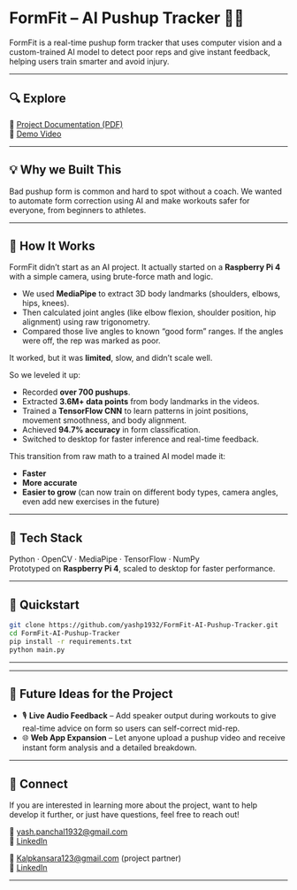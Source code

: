 # FormFit – AI Pushup Tracker 🏋️‍♂️

FormFit is a real-time pushup form tracker that uses computer vision and a custom-trained AI model to detect poor reps and give instant feedback, helping users train smarter and avoid injury.

---
## 🔍 Explore

📄 [Project Documentation (PDF)](./Project_Documentation.pdf)  
🎥 [Demo Video](https://www.youtube.com/watch?v=d_77Bp3EV2Q)

---

## 💡 Why we Built This

Bad pushup form is common and hard to spot without a coach. We wanted to automate form correction using AI and make workouts safer for everyone, from beginners to athletes.

---

## 🧠 How It Works

FormFit didn’t start as an AI project. It actually started on a **Raspberry Pi 4** with a simple camera, using brute-force math and logic.

- We used **MediaPipe** to extract 3D body landmarks (shoulders, elbows, hips, knees).
- Then calculated joint angles (like elbow flexion, shoulder position, hip alignment) using raw trigonometry.
- Compared those live angles to known “good form” ranges. If the angles were off, the rep was marked as poor.

It worked, but it was **limited**, slow, and didn’t scale well.

So we leveled it up:

- Recorded **over 700 pushups**.
- Extracted **3.6M+ data points** from body landmarks in the videos.
- Trained a **TensorFlow CNN** to learn patterns in joint positions, movement smoothness, and body alignment.
- Achieved **94.7% accuracy** in form classification.
- Switched to desktop for faster inference and real-time feedback.

This transition from raw math to a trained AI model made it:
- **Faster**
- **More accurate**
- **Easier to grow** (can now train on different body types, camera angles, even add new exercises in the future)



---

## 🔧 Tech Stack

Python · OpenCV · MediaPipe · TensorFlow · NumPy  
Prototyped on **Raspberry Pi 4**, scaled to desktop for faster performance.

---

## 🚀 Quickstart

```bash
git clone https://github.com/yashp1932/FormFit-AI-Pushup-Tracker.git
cd FormFit-AI-Pushup-Tracker
pip install -r requirements.txt
python main.py
```
---

---

## 🔭 Future Ideas for the Project

- 🎙️ **Live Audio Feedback** – Add speaker output during workouts to give real-time advice on form so users can self-correct mid-rep.
- 🌐 **Web App Expansion** – Let anyone upload a pushup video and receive instant form analysis and a detailed breakdown.

---

## 🤝 Connect

If you are interested in learning more about the project, want to help develop it further, or just have questions, feel free to reach out!

📧 yash.panchal1932@gmail.com  
🔗 [LinkedIn](https://www.linkedin.com/in/yashp1932)  

📧 Kalpkansara123@gmail.com (project partner)  
🔗 [LinkedIn](https://www.linkedin.com/in/kalp-kansara123/)  

---
